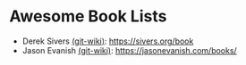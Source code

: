 # Awesome Book Lists

- Derek Sivers [(git-wiki)](https://github.com/git-wiki/wiki/blob/master/pages/derek_sivers.md): https://sivers.org/book
- Jason Evanish [(git-wiki)](https://github.com/git-wiki/wiki/blob/master/pages/jason_evanish.md): https://jasonevanish.com/books/

